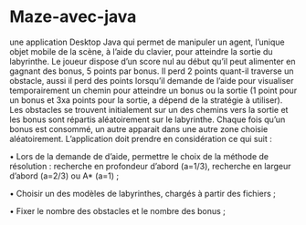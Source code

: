 # Maze-avec-java
une application Desktop Java qui permet de manipuler un agent, l’unique objet mobile
de la scène, à l’aide du clavier, pour atteindre la sortie du labyrinthe. Le joueur dispose d’un score
nul au début qu’il peut alimenter en gagnant des bonus, 5 points par bonus. Il perd 2 points quant-il
traverse un obstacle, aussi il perd des points lorsqu’il demande de l’aide pour visualiser
temporairement un chemin pour atteindre un bonus ou la sortie (1 point pour un bonus et 3xa
points pour la sortie, a dépend de la stratégie à utiliser).
Les obstacles se trouvent initialement sur un des chemins vers la sortie et les bonus sont répartis
aléatoirement sur le labyrinthe. Chaque fois qu’un bonus est consommé, un autre apparait dans une
autre zone choisie aléatoirement.
L’application doit prendre en considération ce qui suit :

• Lors de la demande de d’aide, permettre le choix de la méthode de résolution : recherche en
profondeur d’abord (a=1/3), recherche en largeur d’abord (a=2/3) ou A* (a=1) ;

• Choisir un des modèles de labyrinthes, chargés à partir des fichiers ;

• Fixer le nombre des obstacles et le nombre des bonus ;
